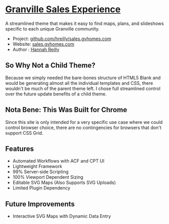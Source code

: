 # [Granville Sales Experience](https://github.com/hreilly/sales.gvhomes.com)

A streamlined theme that makes it easy to find maps, plans, and slideshows specific to each unique Granville community.

* Project: [github.com/hreilly/sales.gvhomes.com](https://github.com/hreilly/sales.gvhomes.com)
* Website: [sales.gvhomes.com](http://sales.gvhomes.com)
* Author : [Hannah Reilly](https://github.com/hreilly)

## So Why Not a Child Theme?

Because we simply needed the bare-bones structure of HTML5 Blank and would be generating almost all the individual templates and CSS, there wouldn't be much of the parent theme left. I chose full streamlined control over the future update benefits of a child theme.

## Nota Bene: This Was Built for Chrome

Since this site is only intended for a very specific use case where we could control browser choice, there are no contingencies for browsers that don't support CSS Grid.

## Features
* Automated Workflows with ACF and CPT UI
* Lightweight Framework
* 99% Server-side Scripting
* 100% Viewport Dependent Sizing
* Editable SVG Maps (Also Supports SVG Uploads)
* Limited Plugin Dependency

## Future Improvements
* Interactive SVG Maps with Dynamic Data Entry
